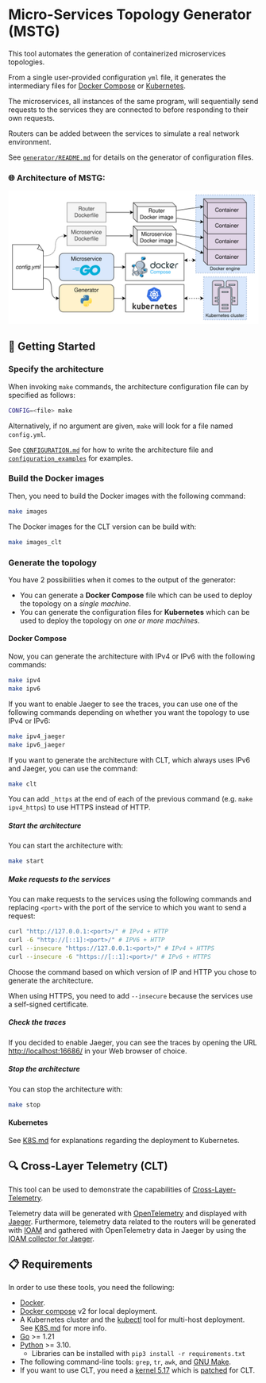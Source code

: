 # Micro-Services Topology Generator (MSTG)

This tool automates the generation of containerized microservices topologies.

From a single user-provided configuration `yml` file, it generates the intermediary files for [Docker Compose](https://docs.docker.com/compose/) or [Kubernetes](https://kubernetes.io/).

The microservices, all instances of the same program, will sequentially send requests to the services they are connected to before responding to their own requests.

Routers can be added between the services to simulate a real network environment.

See [`generator/README.md`](./generator/README.md) for details on the generator of configuration files.

### 🌐 Architecture of MSTG:

![architecture](./MSTG.png)

## 🚀 Getting Started

### Specify the architecture

When invoking `make` commands, the architecture configuration file can by specified as follows:
```bash
CONFIG=<file> make
```

Alternatively, if no argument are given, `make` will look for a file named `config.yml`.

See [`CONFIGURATION.md`](/CONFIGURATION.md) for how to write the architecture file and [`configuration_examples`](./configuration_examples) for examples.

### Build the Docker images

Then, you need to build the Docker images with the following command:
```bash
make images
```

The Docker images for the CLT version can be build with:
```bash
make images_clt
```

### Generate the topology

You have 2 possibilities when it comes to the output of the generator:

- You can generate a **Docker Compose** file which can be used to deploy the topology on a *single machine*.
- You can generate the configuration files for **Kubernetes** which can be used to deploy the topology on *one or more machines*.

#### Docker Compose

Now, you can generate the architecture with IPv4 or IPv6 with the following commands:
```bash
make ipv4
make ipv6
```

If you want to enable Jaeger to see the traces, you can use one of the following commands depending on whether you want the topology to use IPv4 or IPv6:
```bash
make ipv4_jaeger
make ipv6_jaeger
```

If you want to generate the architecture with CLT, which always uses IPv6 and Jaeger, you can use the command:
```bash
make clt
```

You can add `_https` at the end of each of the previous command (e.g. `make ipv4_https`) to use HTTPS instead of HTTP.

##### Start the architecture

You can start the architecture with:
```bash
make start
```

##### Make requests to the services

You can make requests to the services using the following commands and replacing `<port>` with the port of the service to which you want to send a request:
```bash
curl "http://127.0.0.1:<port>/" # IPv4 + HTTP
curl -6 "http://[::1]:<port>/" # IPV6 + HTTP
curl --insecure "https://127.0.0.1:<port>/" # IPv4 + HTTPS
curl --insecure -6 "https://[::1]:<port>/" # IPv6 + HTTPS
```

Choose the command based on which version of IP and HTTP you chose to generate the architecture.

When using HTTPS, you need to add `--insecure` because the services use a self-signed certificate.

##### Check the traces

If you decided to enable Jaeger, you can see the traces by opening the URL [http://localhost:16686/](http://localhost:16686/) in your Web browser of choice.

##### Stop the architecture

You can stop the architecture with:
```bash
make stop
```

#### Kubernetes

See [K8S.md](./K8S.md) for explanations regarding the deployment to Kubernetes.

## 🔍 Cross-Layer Telemetry (CLT)

This tool can be used to demonstrate the capabilities of [Cross-Layer-Telemetry](https://github.com/Advanced-Observability/cross-layer-telemetry).

Telemetry data will be generated with [OpenTelemetry](https://opentelemetry.io/) and displayed with [Jaeger](https://www.jaegertracing.io/).
Furthermore, telemetry data related to the routers will be generated with [IOAM](https://datatracker.ietf.org/doc/rfc9197/) and gathered with OpenTelemetry data in Jaeger by using the [IOAM collector for Jaeger](https://github.com/Advanced-Observability/ioam-collector-go-jaeger).

## 📋 Requirements

In order to use these tools, you need the following:
- [Docker](https://docs.docker.com/get-docker/).
- [Docker compose](https://docs.docker.com/compose/) v2 for local deployment.
- A Kubernetes cluster and the [kubectl](https://kubernetes.io/docs/tasks/tools/#kubectl) tool for multi-host deployment. See [K8S.md](./K8S.md) for more info.
- [Go](https://go.dev/) >= 1.21
- [Python](https://www.python.org/) >= 3.10.
    - Libraries can be installed with `pip3 install -r requirements.txt`
- The following command-line tools: `grep`, `tr`, `awk`, and [GNU Make](https://www.gnu.org/software/make/).
- If you want to use CLT, you need a [kernel 5.17](https://github.com/torvalds/linux/releases/tag/v5.17) which is [patched](https://github.com/Advanced-Observability/cross-layer-telemetry) for CLT.
